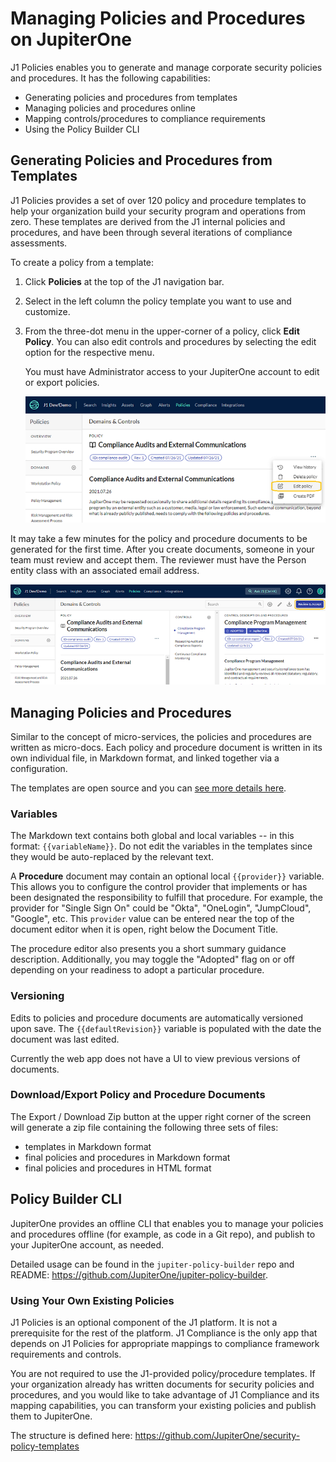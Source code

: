 # Managing Policies and Procedures on JupiterOne

J1 Policies enables you to generate and manage corporate security policies and procedures. It has the following capabilities:

- Generating policies and procedures from templates
- Managing policies and procedures online
- Mapping controls/procedures to compliance requirements
- Using the Policy Builder CLI

## Generating Policies and Procedures from Templates

J1 Policies provides a set of over 120 policy and procedure templates to help your organization build your security program and operations from zero. These templates are derived from the J1 internal policies and procedures, and have been through several iterations of compliance assessments.

To create a policy from a template:

1. Click **Policies** at the top of the J1 navigation bar.

2. Select in the left column the policy template you want to use and customize.

3. From the three-dot menu in the upper-corner of a policy, click **Edit Policy**. You can also edit  controls and procedures by selecting the edit option for the respective menu.

   You must have Administrator access to your JupiterOne account to edit or export policies.
   

   ![](../assets/policies-edit.png) 

   

It may take a few minutes for the policy and procedure documents to be generated for the first time. After you create documents, someone in your team must review and accept them. The reviewer must have the Person entity class with an associated email address. 


![](../assets/policies-accept.png) 


## Managing Policies and Procedures

Similar to the concept of micro-services, the policies and procedures are written as micro-docs.  Each policy and procedure document is written in its own individual file, in Markdown format, and linked together via a configuration.

The templates are open source and you can [see more details here](https://github.com/JupiterOne/security-policy-templates).

### Variables

The Markdown text contains both global and local variables -- in this format: `{{variableName}}`. Do not edit the variables in the templates since they would be auto-replaced by the relevant text.

A **Procedure** document may contain an optional local `{{provider}}` variable. This allows you to configure the control provider that implements or has been designated the responsibility to fulfill that procedure. For example, the provider for "Single Sign On" could be "Okta", "OneLogin", "JumpCloud", "Google", etc. This `provider` value can be entered near the top of the document editor when it is open, right below the Document Title.

The procedure editor also presents you a short summary guidance description. Additionally, you may toggle the "Adopted" flag on or off depending on your readiness to adopt a particular procedure.

### Versioning

Edits to policies and procedure documents are automatically versioned upon save. The `{{defaultRevision}}` variable is populated with the date the document was last edited.

Currently the web app does not have a UI to view previous versions of documents.

### Download/Export Policy and Procedure Documents

The Export / Download Zip button at the upper right corner of the screen will generate a zip file containing the following three sets of files:

- templates in Markdown format
- final policies and procedures in Markdown format
- final policies and procedures in HTML format

## Policy Builder CLI

JupiterOne provides an offline CLI that enables you to manage your policies and procedures offline (for example, as code in a Git repo), and publish to your JupiterOne account, as needed.

Detailed usage can be found in the `jupiter-policy-builder` repo and README: <https://github.com/JupiterOne/jupiter-policy-builder>.

### Using Your Own Existing Policies

J1 Policies is an optional component of the J1 platform. It is not a prerequisite for the rest of the platform. J1 Compliance is the only app that depends on J1 Policies for appropriate mappings to compliance framework requirements and controls.

You are not required to use the J1-provided policy/procedure templates. If your organization already has written documents for security policies and procedures, and you would like to take advantage of J1 Compliance and its mapping capabilities, you can transform your existing policies and publish them to JupiterOne.

The structure is defined here: <https://github.com/JupiterOne/security-policy-templates>
